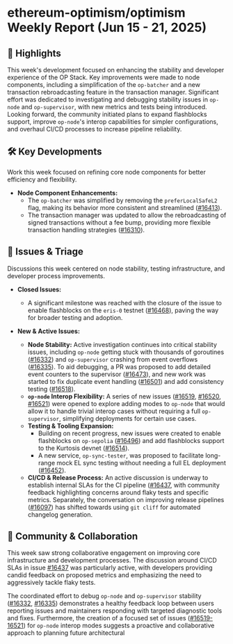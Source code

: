 # ethereum-optimism/optimism Weekly Report (Jun 15 - 21, 2025)

## 🚀 Highlights
This week's development focused on enhancing the stability and developer experience of the OP Stack. Key improvements were made to node components, including a simplification of the `op-batcher` and a new transaction rebroadcasting feature in the transaction manager. Significant effort was dedicated to investigating and debugging stability issues in `op-node` and `op-supervisor`, with new metrics and tests being introduced. Looking forward, the community initiated plans to expand flashblocks support, improve `op-node`'s interop capabilities for simpler configurations, and overhaul CI/CD processes to increase pipeline reliability.

## 🛠️ Key Developments
Work this week focused on refining core node components for better efficiency and flexibility.

- **Node Component Enhancements:**
    - The `op-batcher` was simplified by removing the `preferLocalSafeL2` flag, making its behavior more consistent and streamlined ([#16413](https://github.com/ethereum-optimism/optimism/pull/16413)).
    - The transaction manager was updated to allow the rebroadcasting of signed transactions without a fee bump, providing more flexible transaction handling strategies ([#16310](https://github.com/ethereum-optimism/optimism/pull/16310)).

## 🐛 Issues & Triage
Discussions this week centered on node stability, testing infrastructure, and developer process improvements.

- **Closed Issues:**
    - A significant milestone was reached with the closure of the issue to enable flashblocks on the `eris-0` testnet ([#16468](https://github.com/ethereum-optimism/optimism/issues/16468)), paving the way for broader testing and adoption.

- **New & Active Issues:**
    - **Node Stability:** Active investigation continues into critical stability issues, including `op-node` getting stuck with thousands of goroutines ([#16332](https://github.com/ethereum-optimism/optimism/issues/16332)) and `op-supervisor` crashing from event overflows ([#16335](https://github.com/ethereum-optimism/optimism/issues/16335)). To aid debugging, a PR was proposed to add detailed event counters to the supervisor ([#16473](https://github.com/ethereum-optimism/optimism/pull/16473)), and new work was started to fix duplicate event handling ([#16501](https://github.com/ethereum-optimism/optimism/pull/16501)) and add consistency testing ([#16518](https://github.com/ethereum-optimism/optimism/pull/16518)).
    - **`op-node` Interop Flexibility:** A series of new issues ([#16519](https://github.com/ethereum-optimism/optimism/issues/16519), [#16520](https://github.com/ethereum-optimism/optimism/issues/16520), [#16521](https://github.com/ethereum-optimism/optimism/issues/16521)) were opened to explore adding modes to `op-node` that would allow it to handle trivial interop cases without requiring a full `op-supervisor`, simplifying deployments for certain use cases.
    - **Testing & Tooling Expansion:**
        - Building on recent progress, new issues were created to enable flashblocks on `op-sepolia` ([#16496](https://github.com/ethereum-optimism/optimism/issues/16496)) and add flashblocks support to the Kurtosis devnet ([#16514](https://github.com/ethereum-optimism/optimism/issues/16514)).
        - A new service, `op-sync-tester`, was proposed to facilitate long-range mock EL sync testing without needing a full EL deployment ([#16452](https://github.com/ethereum-optimism/optimism/issues/16452)).
    - **CI/CD & Release Process:** An active discussion is underway to establish internal SLAs for the CI pipeline ([#16437](https://github.com/ethereum-optimism/optimism/issues/16437]), with community feedback highlighting concerns around flaky tests and specific metrics. Separately, the conversation on improving release pipelines ([#16097](https://github.com/ethereum-optimism/optimism/issues/16097)) has shifted towards using `git cliff` for automated changelog generation.

## 💬 Community & Collaboration
This week saw strong collaborative engagement on improving core infrastructure and development processes. The discussion around CI/CD SLAs in issue [#16437](https://github.com/ethereum-optimism/optimism/issues/16437) was particularly active, with developers providing candid feedback on proposed metrics and emphasizing the need to aggressively tackle flaky tests.

The coordinated effort to debug `op-node` and `op-supervisor` stability ([#16332](https://github.com/ethereum-optimism/optimism/issues/16332), [#16335](https://github.com/ethereum-optimism/optimism/issues/16335)) demonstrates a healthy feedback loop between users reporting issues and maintainers responding with targeted diagnostic tools and fixes. Furthermore, the creation of a focused set of issues ([#16519-16521](https://github.com/ethereum-optimism/optimism/issues/16519)) for `op-node` interop modes suggests a proactive and collaborative approach to planning future architectural